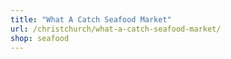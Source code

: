 ```yaml
---
title: "What A Catch Seafood Market"
url: /christchurch/what-a-catch-seafood-market/
shop: seafood
---
```


